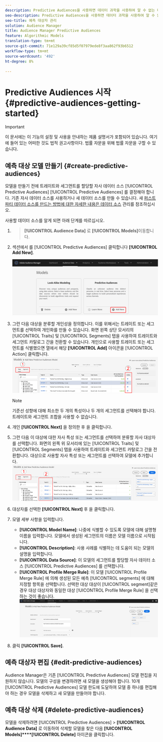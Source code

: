 ```yaml
---
description: Predictive Audiences을 사용하면 데이터 과학을 사용하여 알 수 없는 대상을 실시간으로 개별 성향으로 분류할 수 있습니다.
seo-description: Predictive Audiences을 사용하면 데이터 과학을 사용하여 알 수 없는 대상을 실시간으로 개별 성향으로 분류할 수 있습니다.
seo-title: 예측 대상자 관리
solution: Audience Manager
title: Audience Manager Predictive Audiences
feature: Algorithmic Models
translation-type: tm+mt
source-git-commit: 71e129a39cf85d5f07979ede8f3aa862f93b6512
workflow-type: tm+mt
source-wordcount: '492'
ht-degree: 8%

---
```



# Predictive Audiences 시작 {#predictive-audiences-getting-started}

>[!IMPORTANT]
>이 문서에는 이 기능의 설정 및 사용을 안내하는 제품 설명서가 포함되어 있습니다. 여기에 들어 있는 어떠한 것도 법적 권고사항이다. 법률 자문을 위해 법률 자문을 구할 수 있습니다.

## 예측 대상 모델 만들기 {#create-predictive-audiences}

모델을 만들기 전에 트레이트와 세그먼트를 할당할 자사 데이터 소스 [!UICONTROL Predictive Audiences] [!UICONTROL Predictive Audiences] 를 결정해야 합니다. 기존 자사 데이터 소스를 사용하거나 새 데이터 소스를 만들 수 있습니다. 새 [퍼스트 파티 데이터 소스를 만드는 방법에 대한 자세한 내용은 데이터 소스](https://docs.adobe.com/content/help/en/audience-manager/user-guide/features/data-sources/manage-datasources.html) 관리를 참조하십시오.

사용할 데이터 소스를 알게 되면 아래 단계를 따르십시오.

1. > **[!UICONTROL Audience Data]** 로 **[!UICONTROL Models]**&#x200B;이동합니다.
1. 섹션에서 를 [!UICONTROL Predictive Audiences] 클릭합니다 **[!UICONTROL Add New]**.

   ![smart-persona-add](assets/predictive-audiences-add.png)

1. 그런 다음 대상을 분류할 개인성을 정의합니다. 이를 위해서는 트레이트 또는 세그먼트를 선택하여 개인화를 만들 수 있습니다. 화면 왼쪽 상단 모서리의 [!UICONTROL Traits] 및 [!UICONTROL Segments] 탭을 사용하여 트레이트와 세그먼트 카탈로그 간을 전환할 수 있습니다. 개인으로 사용할 트레이트 또는 세그먼트를 식별했으면 열에서 해당 **[!UICONTROL Add]** 아이콘을 [!UICONTROL Action] 클릭합니다.
   ![smart-persona-select-personas](assets/predictive-audiences-persona.png)
   >[!NOTE]
   >기준선 성향에 대해 최소한 두 개의 특성이나 두 개의 세그먼트를 선택해야 합니다. 트레이트와 세그먼트 조합을 사용할 수 없습니다.
1. 개인 **[!UICONTROL Next]** 을 정의한 후 을 클릭합니다.
1. 그런 다음 이 대상에 대한 자사 특성 또는 세그먼트를 선택하여 분류할 자사 대상자를 선택합니다. 화면의 왼쪽 위 모서리에 있는 [!UICONTROL Traits] 및 [!UICONTROL Segments] 탭을 사용하여 트레이트와 세그먼트 카탈로그 간을 전환합니다. 대상으로 사용할 자사 특성 또는 세그먼트를 선택하여 모델에 추가합니다.
   ![smart-persona-select-audience](assets/predictive-audiences-audience.png)
1. 대상자를 선택한 **[!UICONTROL Next]** 후 을 클릭합니다.
1. 모델 세부 사항을 입력합니다.
   * **[!UICONTROL Model Name]**: 나중에 식별할 수 있도록 모델에 대해 설명형 이름을 입력합니다. 모델에서 생성된 세그먼트의 이름은 모델 이름으로 시작됩니다.
   * **[!UICONTROL Description]**: 사용 사례를 식별하는 데 도움이 되는 모델의 설명을 입력합니다.
   * **[!UICONTROL Data Source]**: 이 모델의 세그먼트를 할당할 자사 데이터 소스 [!UICONTROL Predictive Audiences] 를 선택합니다.
   * **[!UICONTROL Profile Merge Rule]**: 이 모델 [!UICONTROL Profile Merge Rule] 에 의해 생성된 모든 예측 [!UICONTROL segments] 에 대해 지정할 항목을 선택합니다. 선택한 대상 대상이 [!UICONTROL segment]같은 경우 대상 대상자와 동일한 대상 [!UICONTROL Profile Merge Rule] 을 선택하는 것이 좋습니다.
      ![predictive-audiences-save](assets/predictive-audiences-save.png)
1. 클릭 **[!UICONTROL Save]**.

## 예측 대상자 편집 {#edit-predictive-audiences}

Audience Manager은 기존 [!UICONTROL Predictive Audiences] 모델 편집을 지원하지 않습니다. 모델의 구성을 변경하려면 새 모델을 생성해야 합니다. 10개 [!UICONTROL Predictive Audiences] 모델 한도에 도달하여 모델 중 하나를 편집해야 하는 경우 모델을 삭제하고 새 모델을 만들어야 합니다.

## 예측 대상 삭제 {#delete-predictive-audiences}

모델을 삭제하려면 [!UICONTROL Predictive Audiences] > **[!UICONTROL Audience Data]** 로 이동하여 삭제할 모델을 찾은 다음 **[!UICONTROL Models]****[!UICONTROL Delete]** 아이콘을 클릭합니다.
